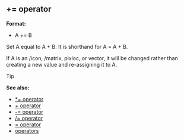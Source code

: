 ## += operator

**Format:**
+   A += B


Set A equal to A + B. It is shorthand for A = A + B.


If A is an /icon, /matrix, pixloc, or vector, it will be
changed rather than creating a new value and re-assigning it to A.

> [!TIP] 
> **See also:**
> +   [*= operator](/ref/operator/*=.md) 
> +   [+ operator](/ref/operator/+.md) 
> +   [-= operator](/ref/operator/-=.md) 
> +   [/= operator](/ref/operator//=.md) 
> +   [= operator](/ref/operator/=.md) 
> +   [operators](/ref/operator.md) <!-- -->